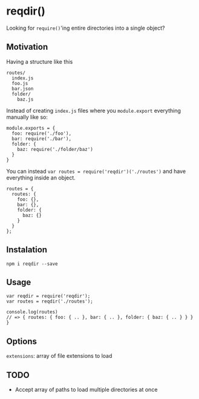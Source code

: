 reqdir()
========

Looking for `require()`'ing entire directories into a single object?

Motivation
----------

Having a structure like this

    routes/
      index.js
      foo.js
      bar.json
      folder/
        baz.js

Instead of creating `index.js` files where you `module.export` everything manually like so:
    
    module.exports = {
      foo: require('./foo'),
      bar: require('./bar'),
      folder: {
        baz: require('./folder/baz')
      }
    }

You can instead `var routes = require('reqdir')('./routes')` and have everything inside an object.
    
    routes = { 
      routes: {
        foo: {},
        bar: {},
        folder: {
          baz: {}
        }
      }
    };


Instalation
-----------
    npm i reqdir --save


Usage
-----
    var reqdir = require('reqdir');
    var routes = reqdir('./routes');

    console.log(routes)
    // => { routes: { foo: { .. }, bar: { .. }, folder: { baz: { .. } } } }

Options
-------
`extensions`: array of file extensions to load


TODO
----
* Accept array of paths to load multiple directories at once
